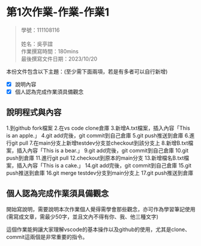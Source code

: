 # 第1次作業-作業-作業1
>
>學號：111108116        
><br />
>姓名：吳亭誼
><br />
>作業撰寫時間：180mins
><br />
>最後撰寫文件日期：2023/10/20
>

本份文件包含以下主題：(至少需下面兩項，若是有多者可以自行新增)
- [x] 說明內容
- [x] 個人認為完成作業須具備觀念

## 說明程式與內容
1.到github fork檔案
2.在vs code clone倉庫
3.新增A.txt檔案，插入內容「This is an apple.」
4.git add完後，git commit到自己倉庫
5.git push推送到倉庫
6.進行git pull
7.在main分支上新增testdev分支並checkout到該分支上
8.新增B.txt檔案，插入內容「This is a bear.」
9.git add完後，git commit到自己倉庫
10.git push到倉庫
11.進行git pull
12.checkout到原本的main分支
13.新增檔名B.txt檔案，插入內容「This is a cake.」
14.git add完後，git commit到自己倉庫
15.git push推送到倉庫
16.git merge testdev分支到main分支上
17.git push推送到倉庫

## 個人認為完成作業須具備觀念

開始寫說明，需要說明本次作業個人覺得需學會那些觀念，亦可作為學習筆記使用 (需寫成文章，需最少50字，並且文內不得有你、我、他三種文字)

這個作業能夠讓大家理解vscode的基本操作以及github的使用，尤其是clone、commit這兩個是非常重要的指令。
